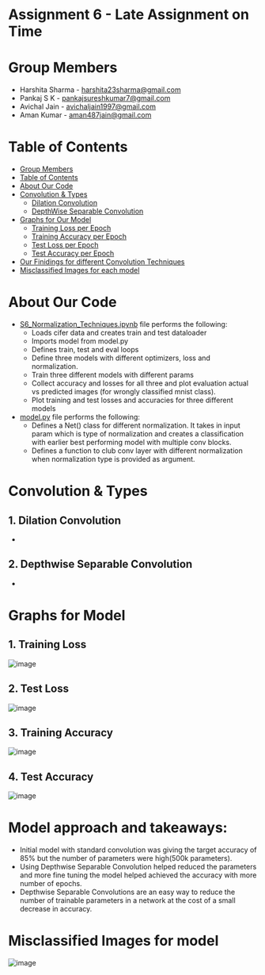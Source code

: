 # Assignment 6 - Late Assignment on Time

# Group Members
- Harshita Sharma - harshita23sharma@gmail.com
- Pankaj S K - pankajsureshkumar7@gmail.com
- Avichal Jain - avichaljain1997@gmail.com
- Aman Kumar - aman487jain@gmail.com

# Table of Contents
- [Group Members](https://github.com/amanjain487/tsai-eva6/blob/main/Assignments/S7/README.md#group-members)
- [Table of Contents](https://github.com/amanjain487/tsai-eva6/tree/main/Assignments/S7#table-of-contents)
- [About Our Code](https://github.com/amanjain487/tsai-eva6/tree/main/Assignments/S7#about-our-code)
- [Convolution & Types](https://github.com/amanjain487/tsai-eva6/tree/main/Assignments/S6#normalization--types)
    - [Dilation Convolution](https://github.com/amanjain487/tsai-eva6/tree/main/Assignments/S6#1-batch-normalization)
    - [DepthWise Separable Convolution](https://github.com/amanjain487/tsai-eva6/tree/main/Assignments/S7#2-layer-normalization)
- [Graphs for Our Model](https://github.com/amanjain487/tsai-eva6/tree/main/Assignments/S6#graphs-for-models-with-different-normalization-and-regularization)
    - [Training Loss per Epoch](https://github.com/amanjain487/tsai-eva6/tree/main/Assignments/S6#1-training-loss)
    - [Training Accuracy per Epoch](https://github.com/amanjain487/tsai-eva6/tree/main/Assignments/S6#3-training-accuracy)
    - [Test Loss per Epoch](https://github.com/amanjain487/tsai-eva6/tree/main/Assignments/S6#2-test-loss)
    - [Test Accuracy per Epoch](https://github.com/amanjain487/tsai-eva6/tree/main/Assignments/S6#4-test-accuracy)
- [Our Finidings for different Convolution Techniques](https://github.com/amanjain487/tsai-eva6/tree/main/Assignments/S6#our-finidings-for-different-normalization-techniques)
- [Misclassified Images for each model](https://github.com/amanjain487/tsai-eva6/tree/main/Assignments/S6#misclassified-images-for-each-model)
    
# About Our Code
- [S6_Normalization_Techniques.ipynb](https://github.com/amanjain487/tsai-eva6/blob/main/Assignments/S7/S7_Convolution_Techniques.ipynb) file performs the following:
    - Loads cifer data and creates train and test dataloader
    - Imports model from model.py
    - Defines train, test and eval loops
    - Define three models with different optimizers, loss and normalization.
    - Train three different models with different params
    - Collect accuracy and losses for all three and plot evaluation actual vs predicted images (for wrongly classified mnist class).
    - Plot training and test losses and accuracies for three different models
- [model.py](https://github.com/amanjain487/tsai-eva6/blob/main/Assignments/S6/model.py) file performs the following:
    - Defines a Net() class for different normalization. It takes in input param which is type of normalization and creates a classification with earlier best performing model with multiple conv blocks.
    - Defines a function to club conv layer with different normalization when normalization type is provided as argument.


# Convolution & Types
## 1. Dilation Convolution
- 
## 2. Depthwise Separable Convolution
-

# Graphs for Model
## 1. Training Loss
![image](https://user-images.githubusercontent.com/46129975/121721414-dd1cf380-cb01-11eb-9736-f061e4d3eace.png)

## 2. Test Loss
![image](https://user-images.githubusercontent.com/46129975/121721348-cb3b5080-cb01-11eb-992d-23ba3751d8a8.png)

## 3. Training Accuracy
![image](https://user-images.githubusercontent.com/46129975/121721399-d8583f80-cb01-11eb-98fc-56b7ab668685.png)

## 4. Test Accuracy
![image](https://user-images.githubusercontent.com/46129975/121721369-d0989b00-cb01-11eb-8815-3ecaa70148cc.png)

# Model approach and takeaways:
- Initial model with standard convolution was giving the target accuracy of 85% but the number of parameters were high(500k parameters).
- Using Depthwise Separable Convolution helped reduced the parameters and more fine tuning the model helped achieved the accuracy with more number of epochs.
- Depthwise Separable Convolutions are an easy way to reduce the number of trainable parameters in a network at the cost of a small decrease in accuracy.

# Misclassified Images for model
![image](https://user-images.githubusercontent.com/46129975/121723564-4a318880-cb04-11eb-89d5-8fba9584c59e.png)
